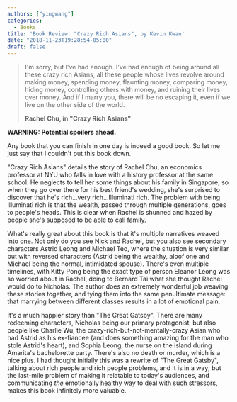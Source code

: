 ```yaml
---
authors: ["yingwang"]
categories:
  - Books
title: 'Book Review: "Crazy Rich Asians", by Kevin Kwan'
date: "2018-11-23T19:28:54-05:00"
draft: false
---
```


> I'm sorry, but I've had enough. I've had enough of being around all these
> crazy rich Asians, all these people whose lives revolve around making money,
> spending money, flaunting money, comparing money, hiding money, controlling
> others with money, and ruining their lives over money. And if I marry you,
> there will be no escaping it, even if we live on the other side of the world.
>
> **Rachel Chu, in "Crazy Rich Asians"**

**WARNING: Potential spoilers ahead.**

Any book that you can finish in one day is indeed a good book. So let me just
say that I couldn't put this book down.

"Crazy Rich Asians" details the story of Rachel Chu, an economics professor at
NYU who falls in love with a history professor at the same school. He neglects
to tell her some things about his family in Singapore, so when they go over
there for his best friend's wedding, she's surprised to discover that he's
rich...very rich...Illuminati rich. The problem with being Illuminati rich is
that the wealth, passed through multiple generations, goes to people's heads.
This is clear when Rachel is shunned and hazed by people she's supposed to be
able to call family.

What's really great about this book is that it's multiple narratives weaved into
one. Not only do you see Nick and Rachel, but you also see secondary characters
Astrid Leong and Michael Teo, where the situation is very similar but with
reversed characters (Astrid being the wealthy, aloof one and Michael being the
normal, intimidated spouse). There's even multiple timelines, with Kitty Pong
being the exact type of person Eleanor Leong was so worried about in Rachel,
doing to Bernard Tai what she thought Rachel would do to Nicholas. The author
does an extremely wonderful job weaving these stories together, and tying them
into the same penultimate message: that marrying between different classes
results in a lot of emotional pain.

It's a much happier story than "The Great Gatsby". There are many redeeming
characters, Nicholas being our primary protagonist, but also people like Charlie
Wu, the crazy-rich-but-not-mentally-crazy Asian who had Astrid as his ex-fiancee
(and does something amazing for the man who stole Astrid's heart), and Sophia
Leong, the nurse on the island during Amarita's bachelorette party. There's also
no death or murder, which is a nice plus. I had thought initially this was a
rewrite of "The Great Gatsby", talking about rich people and rich people
problems, and it is in a way; but the last-mile problem of making it relatable
to today's audiences, and communicating _the_ emotionally healthy way to deal
with such stressors, makes this book infinitely more valuable.
